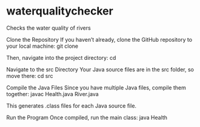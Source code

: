 # waterqualitychecker
Checks the water quality of rivers

Clone the Repository
If you haven’t already, clone the GitHub repository to your local machine:
git clone <repository-url>

Then, navigate into the project directory:
cd <repository-folder>

Navigate to the src Directory
Your Java source files are in the src folder, so move there:
cd src

Compile the Java Files
Since you have multiple Java files, compile them together:
javac Health.java River.java

This generates .class files for each Java source file.

Run the Program
Once compiled, run the main class:
java Health
